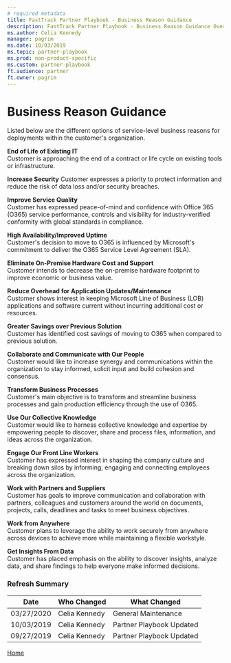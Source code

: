 ```yaml
---  
# required metadata  
title: FastTrack Partner Playbook - Business Reason Guidance
description: FastTrack Partner Playbook - Business Reason Guidance Overview
ms.author: Celia Kennedy
manager: pagrim
ms.date: 10/03/2019  
ms.topic: partner-playbook  
ms.prod: non-product-specific  
ms.custom: partner-playbook  
ft.audience: partner
ft.owner: pagrim
---  
```


# Business Reason Guidance

​Listed below are the different options of service-level business reasons for deployments within the customer's organization​​​​.

**End of Life ​of Existing​ IT**  
Customer is approaching the end of a contract or life cycle on existing tools or infrastructure​​.

**Increase Security**
Customer expresses a priority to p​​rotect information and reduce the risk of data loss and/or security breaches​​.

**Improve Service​​ Quality**  
Customer has expressed peace-of-mind and confidence with Office 365 (O365) service performance, controls an​​d visibility for industry-verified conformity with global standards in compliance.

**High Availability/Improved Uptime**  
Customer's decision to move to O365 is influenced by Microsoft's commitment to d​​eliver the O365 Service Level Agreement (SLA).

**Eliminate On-Premise Hardware Cost a​​​nd Support**  
Customer intends to decrease the on-premise hardware footprint to improve economic or busin​​ess value.

**Reduce Overhead for Application Upd​​​ates/Maintenance**  
Customer shows interest in keeping Microsoft Line of Business (LOB) applications and software current ​​without incurring additional cost or resources.

**Greater Savings over Previous​​ Solution**  
Customer has identified cost savings of moving to O365 when compared ​​to previous solution.

**Collaborate and Communicate with Our People​**  
​​​Customer would like to increase synergy and communications within the organization​​ to stay informed, solicit input and build cohesion and consensus.

**Transform Business Pro​​cesses**  
Customer's main objective is to transform and streamline business processes ​​and gain production efficiency through the use of O365.

**Use Our Collective Kno​​wledge**  
Customer would like to harness collective knowledge and expertise by empowering people​​ to discover, share and process files, information, and ideas across the organization.

**Engage Our Front Line ​​Workers**  
Customer has expressed interest in shaping the company culture and breaking down silo​​s by informing, engaging and connecting employees across the organization​.

**Work with Partners and Sup​​pliers**  
Customer has goals to improve communication and collaboration with partners, c​​olleagues and customers around the world on documents, projects, calls, deadlines and tasks to meet business objectives.

**Work f​rom Anywh​​ere**  
Customer plans to leverage the ability to work securely from anywhere across​​ devices to achieve more while maintaining a flexible work ​​style.

**Get Insights Fro​​m Data**  
C​​ustomer has placed emphasis on the ability to discover insights, analyze​ data, and share findings to help everyone make informed decisions.

### Refresh Summary

|Date|Who Changed|What Changed|
|---------|---------------|----------------------------|
|03/27/2020| Celia Kennedy| General Maintenance|
|10/03/2019| Celia Kennedy| Partner Playbook Updated|
|09/27/2019| Celia Kennedy| Partner Playbook Updated|

[Home](http://partner-docs.microsoft.com)
